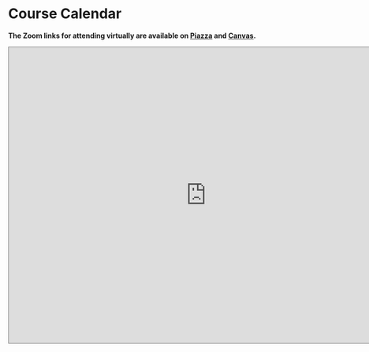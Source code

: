 # Course Calendar

**The Zoom links for attending virtually are available on [Piazza](https://piazza.com/cmu/spring2025/16745/home) and [Canvas](https://canvas.cmu.edu/courses/46532).**

<iframe src="https://calendar.google.com/calendar/embed?height=600&wkst=1&bgcolor=%23ffffff&ctz=America%2FNew_York&showNav=1&mode=WEEK&showCalendars=1&showTabs=0&showPrint=0&showDate=1&src=Y180ODRkMDc0YmUwZjI1ZDU5OWExYmY5NmJiMjY5MzYwNWFlOWRiNDJkYmQzNjM5ZmU1ZmVlOGEzNDU0NGE0ZTY5QGdyb3VwLmNhbGVuZGFyLmdvb2dsZS5jb20&color=%23E67C73" style="border:solid 1px #777" width="800" height="600" frameborder="0" scrolling="no"></iframe>
